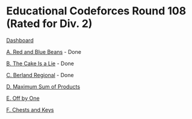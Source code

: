 # Educational Codeforces Round 108 (Rated for Div. 2)

[Dashboard](https://codeforces.com/contest/1519)

[A. Red and Blue Beans](https://codeforces.com/contest/1519/problem/A) - Done

[B. The Cake Is a Lie](https://codeforces.com/contest/1519/problem/B) - Done

[C. Berland Regional](https://codeforces.com/contest/1519/problem/C) - Done

[D. Maximum Sum of Products](https://codeforces.com/contest/1519/problem/D)

[E. Off by One](https://codeforces.com/contest/1519/problem/E)

[F. Chests and Keys](https://codeforces.com/contest/1519/problem/F)
